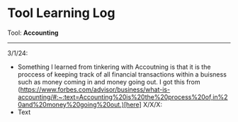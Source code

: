 # Tool Learning Log

Tool: **Accounting**

---

3/1/24:
* Something I learned from tinkering with Accoutning is that it is the proccess of keeping track of all financial transactions within a buisness such as money coming in and money going out. I got this from (https://www.forbes.com/advisor/business/what-is-accounting/#:~:text=Accounting%20is%20the%20process%20of,in%20and%20money%20going%20out.)[here]
X/X/X:
* Text


<!--
* Links you used today (websites, videos, etc)
* Things you tried, progress you made, etc
* Challenges, a-ha moments, etc
* Questions you still have
* What you're going to try next
-->

